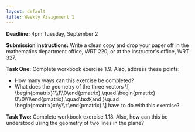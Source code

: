 ```yaml
---
layout: default
title: Weekly Assignment 1
---
```


**Deadline:** 4pm Tuesday, September 2

**Submission instructions:** Write a clean copy and drop your paper off in the
mathematics department office, WRT 220, or at the instructor's office, WRT 327.

**Task One:** Complete workbook exercise 1.9. Also, address these points:

  - How many ways can this exercise be completed?
  - What does the geometry of the three vectors
  \\[
  \\begin{pmatrix}1\\\\1\\\\0\\end{pmatrix},\\quad
  \\begin{pmatrix} 0\\\\0\\\\1\\end{pmatrix},\\quad\text{and }\\quad
  \\begin{pmatrix}x\\\\y\\\\z\\end{pmatrix}
  \\]
  have to do with this exercise?

**Task Two:** Complete workbook exercise 1.18. Also, how can this be understood
using the geometry of two lines in the plane?
